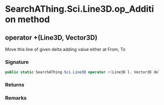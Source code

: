 # SearchAThing.Sci.Line3D.op_Addition method
## operator +(Line3D, Vector3D)
Move this line of given delta adding value either at From, To

### Signature
```csharp
public static SearchAThing.Sci.Line3D operator +(Line3D l, Vector3D delta)
```
### Returns

### Remarks

